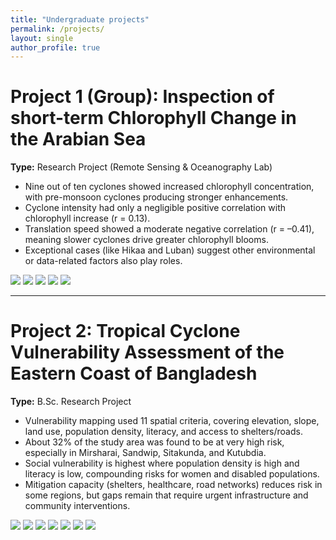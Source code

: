 ```yaml
---
title: "Undergraduate projects"
permalink: /projects/
layout: single
author_profile: true
---
```


<link rel="stylesheet" href="{{ '/assets/css/projects.css' | relative_url }}">

<div class="project-wrap" markdown="1">
<div class="report-body" markdown="1">

# Project 1 (Group): Inspection of short-term Chlorophyll Change in the Arabian Sea  
**Type:** Research Project (Remote Sensing & Oceanography Lab)

- Nine out of ten cyclones showed increased chlorophyll concentration, with pre-monsoon cyclones producing stronger enhancements.  
- Cyclone intensity had only a negligible positive correlation with chlorophyll increase (r = 0.13).  
- Translation speed showed a moderate negative correlation (r = –0.41), meaning slower cyclones drive greater chlorophyll blooms.  
- Exceptional cases (like Hikaa and Luban) suggest other environmental or data-related factors also play roles.  

<div class="report-images">
  <img src="{{ '/images/project1.jpeg' | relative_url }}">
  <img src="{{ '/images/project2.jpeg' | relative_url }}">
  <img src="{{ '/images/project3.png'  | relative_url }}">
  <img src="{{ '/images/project4.png'  | relative_url }}">
  <img src="{{ '/images/project5.png'  | relative_url }}">
</div>

---

# Project 2: Tropical Cyclone Vulnerability Assessment of the Eastern Coast of Bangladesh  
**Type:** B.Sc. Research Project  

- Vulnerability mapping used 11 spatial criteria, covering elevation, slope, land use, population density, literacy, and access to shelters/roads.  
- About 32% of the study area was found to be at very high risk, especially in Mirsharai, Sandwip, Sitakunda, and Kutubdia.  
- Social vulnerability is highest where population density is high and literacy is low, compounding risks for women and disabled populations.  
- Mitigation capacity (shelters, healthcare, road networks) reduces risk in some regions, but gaps remain that require urgent infrastructure and community interventions.  

<div class="report-images">
  <img src="{{ '/images/p1.png'  | relative_url }}">
  <img src="{{ '/images/p2.png'  | relative_url }}">
  <img src="{{ '/images/p3.png'  | relative_url }}">
  <img src="{{ '/images/p4.png'  | relative_url }}">
  <img src="{{ '/images/p5.png'  | relative_url }}">
  <img src="{{ '/images/p6.PNG'  | relative_url }}">
  <img src="{{ '/images/p7.PNG'  | relative_url }}">
</div>

</div>
</div>

<script src="{{ '/assets/js/projects.js' | relative_url }}"></script>
